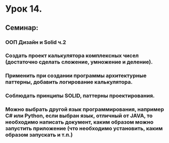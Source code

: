 # Урок 14.
##  Семинар: 
### ООП Дизайн и Solid ч.2 
### Создать проект калькулятора комплексных чисел (достаточно сделать сложение, умножение и деление).
### Применить при создании программы архитектурные паттерны, добавить логирование калькулятора. 
### Соблюдать принципы SOLID, паттерны проектирования. 
### Можно выбрать другой язык программирования, например C# или Python, если выбран язык, отличный от JAVA, то необходимо написать документ, каким образом можно запустить приложение (что необходимо установить, каким образом запускать и т.п.)